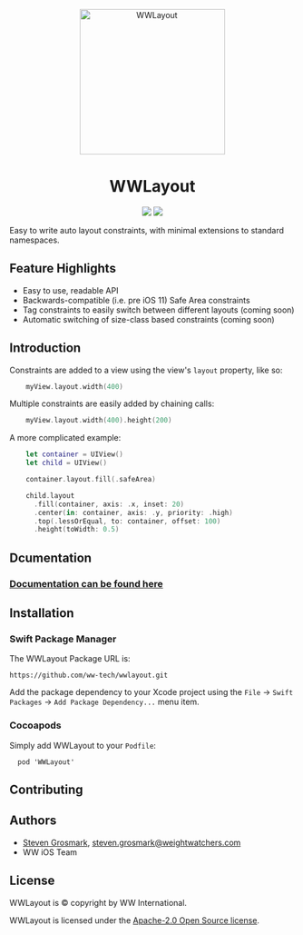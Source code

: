 <p align="center">
    <img src="logo.png" width="256" max-width="50%" alt="WWLayout" />
</p>
<h1 align="center">WWLayout</h1>
<p align="center">
    <!--
    <img src="https://circleci.com/gh/ww-tech/wwlayout/tree/develop.svg?style=shield" />
    <a href="https://codeclimate.com/repos/5bd1ca9c535ea53834001d51/maintainability"><img src="https://api.codeclimate.com/v1/badges/d42334bce58294611b8b/maintainability" /></a>
    <a href="https://codeclimate.com/repos/5bd1ca9c535ea53834001d51/test_coverage"><img src="https://api.codeclimate.com/v1/badges/d42334bce58294611b8b/test_coverage" /></a>
    -->
    <img src="https://img.shields.io/badge/Swift-4.0%20--%205.6-blueviolet.svg?style=flat" />
    <img src="https://img.shields.io/badge/iOS-10.3%20--%2015.x-blue.svg?style=flat" />
</p>

Easy to write auto layout constraints, with minimal extensions to standard namespaces.

## Feature Highlights
* Easy to use, readable API
* Backwards-compatible (i.e. pre iOS 11) Safe Area constraints
* Tag constraints to easily switch between different layouts (coming soon)
* Automatic switching of size-class based constraints (coming soon)

## Introduction

Constraints are added to a view using the view's `layout` property, like so:

```swift
    myView.layout.width(400)
```

Multiple constraints are easily added by chaining calls:

```swift
    myView.layout.width(400).height(200)
```

A more complicated example:

```swift
    let container = UIView()
    let child = UIView()

    container.layout.fill(.safeArea)

    child.layout
      .fill(container, axis: .x, inset: 20)
      .center(in: container, axis: .y, priority: .high)
      .top(.lessOrEqual, to: container, offset: 100)
      .height(toWidth: 0.5)
```

## Dcumentation

### [Documentation can be found here](//ww-tech.github.io/wwlayout/)


## Installation

### Swift Package Manager

The WWLayout Package URL is:

```
https://github.com/ww-tech/wwlayout.git
```

Add the package dependency to your Xcode project using the `File` -> `Swift Packages` -> `Add Package Dependency...` menu item.

### Cocoapods

Simply add WWLayout to your `Podfile`:

```
  pod 'WWLayout'
```

## Contributing

## Authors
* [Steven Grosmark](https://github.com/g-mark), steven.grosmark@weightwatchers.com
* WW iOS Team

## License
WWLayout is © copyright by WW International.

WWLayout is licensed under the [Apache-2.0 Open Source license](http://choosealicense.com/licenses/apache-2.0/).
